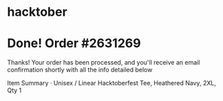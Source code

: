 # hacktober
# Done! Order #2631269
Thanks!
Your order has been processed, and you'll receive an email confirmation shortly with all the info detailed below

Item Summary
· Unisex / Linear Hacktoberfest Tee, Heathered Navy, 2XL, Qty 1
